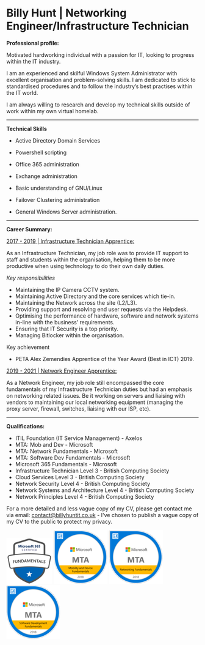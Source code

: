 # Billy Hunt | Networking Engineer/Infrastructure Technician

**Professional profile:**

Motivated hardworking individual with a passion for IT, looking to progress within the IT industry.

I am an experienced and skilful Windows System Administrator with excellent organisation and problem-solving skills. I am dedicated to stick to standardised procedures and to follow the industry’s best practises within the IT world.

I am always willing to research and develop my technical skills outside of work within my own virtual homelab.

___

**Technical Skills**

- Active Directory Domain Services

- Powershell scripting

- Office 365 administration

- Exchange administration

- Basic understanding of GNU/Linux

- Failover Clustering administration

- General Windows Server administration.

___

**Career Summary:**

<ins>2017 - 2019 | Infrastructure Technician Apprentice:</ins>

As an Infrastructure Technician, my job role was to provide IT support to staff and students within the organisation, helping them to be more productive when using technology to do their own daily duties.

_Key responsibilities_

-  Maintaining the IP Camera CCTV system.
-  Maintaining Active Directory and the core services which tie-in.
-  Maintaining the Network across the site (L2/L3).
-  Providing support and resolving end user requests via the Helpdesk.
-  Optimising the performance of hardware, software and network systems in-line with the business’ requirements.
-  Ensuring that IT Security is a top priority.
-  Managing Bitlocker within the organisation.

Key achievement

-  PETA Alex Zemendies Apprentice of the Year Award (Best in ICT) 2019.


<ins>2019 - 2021 | Network Engineer Apprentice:</ins>

As a Network Engineer, my job role still encompassed the core fundamentals of my Infrastructure Technician duties but had an emphasis on networking related issues. Be it working on servers and liaising with vendors to maintaining our local networking equipment (managing the proxy server, firewall, switches, liaising with our ISP, etc).

___

**Qualifications:**

- ITIL Foundation (IT Service Management) - Axelos
- MTA: Mob and Dev - Microsoft
- MTA: Network Fundamentals - Microsoft
- MTA: Software Dev Fundamentals - Microsoft
- Microsoft 365 Fundamentals - Microsoft
- Infrastructure Technician Level 3 - British Computing Society
- Cloud Services Level 3 - British Computing Society
- Network Security Level 4 - British Computing Society
- Network Systems and Architecture Level 4 - British Computing Society
- Network Principles Level 4 - British Computing Society

For a more detailed and less vague copy of my CV, please get contact me via email: contact@billyhuntit.co.uk - I've chosen to publish a vague copy of my CV to the public to protect my privacy.

![365](https://raw.githubusercontent.com/bhunt00/website/main/365_Fundamentals_4_20.png)
![Mob](https://raw.githubusercontent.com/bhunt00/website/main/Mob_and_Dev_2_40.png)
![Networking](https://raw.githubusercontent.com/bhunt00/website/main/Networking_40.png)
![Software](https://raw.githubusercontent.com/bhunt00/website/main/Software_Dev_40.png)
